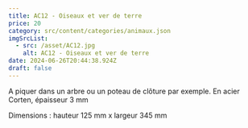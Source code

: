 ```yaml
---
title: AC12 - Oiseaux et ver de terre
price: 20
category: src/content/categories/animaux.json
imgSrcList:
  - src: /asset/AC12.jpg
    alt: AC12 - Oiseaux et ver de terre
date: 2024-06-26T20:44:38.924Z
draft: false
---
```


A piquer dans un arbre ou un poteau de clôture par exemple. En acier Corten, épaisseur 3 mm

Dimensions : hauteur 125 mm x largeur 345 mm
